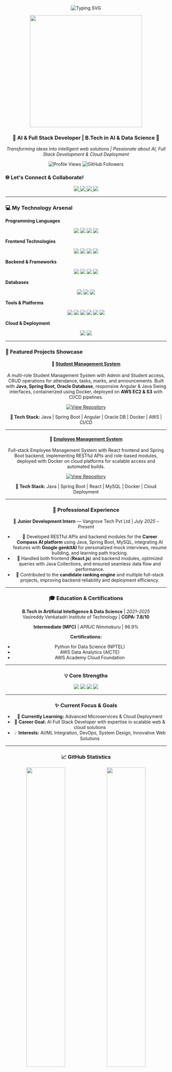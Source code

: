 <!-- Profile Header with Animation -->
<div align="center">
  <img src="https://readme-typing-svg.herokuapp.com?font=Fira+Code&size=30&duration=3000&pause=1000&color=FF6B9D&background=00000000&center=true&vCenter=true&width=600&lines=Hi+%F0%9F%91%8B%2C+I'm+Morahar+Muchu;AI+%26+Data+Science+Enthusiast+%F0%9F%92%BB;Full+Stack+Developer+%F0%9F%9A%80;Building+Innovative+Solutions+%E2%9C%A8" alt="Typing SVG" />
</div>

<p align="center">
  <img src="https://media.giphy.com/media/v1.Y2lkPTc5MGI3NjExYjM2MTR2czY0eThlZDhwc3NvNWludzc4NmljMDJibjkxN3cxMG05NyZlcD12MV9pbnRlcm5hbF9naWZfYnlfaWQmY3Q9Zw/L1R1tvI9svkIWwpVYr/giphy.gif" width="350"/>
</p>

<h3 align="center">🌟 AI & Full Stack Developer | B.Tech in AI & Data Science 🌟</h3>
<p align="center">
  <em>Transforming ideas into intelligent web solutions | Passionate about AI, Full Stack Development & Cloud Deployment</em>
</p>

<p align="center">
  <img src="https://komarev.com/ghpvc/?username=moraharmuchu&label=Profile%20views&color=ff6b9d&style=flat" alt="Profile Views" />
  <img src="https://img.shields.io/github/followers/moraharmuchu?label=Followers&style=social" alt="GitHub Followers" />
</p>

### 🌐 Let's Connect & Collaborate!
<p align="center">
  <a href="https://www.linkedin.com/in/moraharmuchu" target="_blank">
    <img src="https://img.shields.io/badge/-LinkedIn-0A66C2?style=for-the-badge&logo=linkedin&logoColor=white"/>
  </a>
  <a href="mailto:moraharmuchu@gmail.com" target="_blank">
    <img src="https://img.shields.io/badge/-Gmail-D14836?style=for-the-badge&logo=gmail&logoColor=white"/>
  </a>
  <a href="https://github.com/moraharmuchu" target="_blank">
    <img src="https://img.shields.io/badge/-GitHub-181717?style=for-the-badge&logo=github&logoColor=white"/>
  </a>
  <a href="tel:+916305696104" target="_blank">
    <img src="https://img.shields.io/badge/-Call_Me-00C853?style=for-the-badge&logo=phone&logoColor=white"/>
  </a>
</p>

---

### 💻 My Technology Arsenal

**Programming Languages**
<p align="center">
  <img src="https://img.shields.io/badge/Java-ED8B00?style=for-the-badge&logo=openjdk&logoColor=white"/>
  <img src="https://img.shields.io/badge/Advanced_Java-FF6B35?style=for-the-badge&logo=java&logoColor=white"/>
  <img src="https://img.shields.io/badge/Python-3776AB?style=for-the-badge&logo=python&logoColor=white"/>
  <img src="https://img.shields.io/badge/SQL-005C9C?style=for-the-badge&logo=mysql&logoColor=white"/>
</p>

**Frontend Technologies**
<p align="center">
  <img src="https://img.shields.io/badge/HTML5-E34F26?style=for-the-badge&logo=html5&logoColor=white"/>
  <img src="https://img.shields.io/badge/CSS3-1572B6?style=for-the-badge&logo=css3&logoColor=white"/>
  <img src="https://img.shields.io/badge/JavaScript-F7DF1E?style=for-the-badge&logo=javascript&logoColor=black"/>
  <img src="https://img.shields.io/badge/React-61DAFB?style=for-the-badge&logo=react&logoColor=black"/>
</p>

**Backend & Frameworks**
<p align="center">
  <img src="https://img.shields.io/badge/Spring-6DB33F?style=for-the-badge&logo=spring&logoColor=white"/>
  <img src="https://img.shields.io/badge/Spring_Boot-6DB33F?style=for-the-badge&logo=springboot&logoColor=white"/>
  <img src="https://img.shields.io/badge/Flask-000000?style=for-the-badge&logo=flask&logoColor=white"/>
  <img src="https://img.shields.io/badge/REST_APIs-FF6C37?style=for-the-badge&logo=postman&logoColor=white"/>
</p>

**Databases**
<p align="center">
  <img src="https://img.shields.io/badge/MySQL-4479A1?style=for-the-badge&logo=mysql&logoColor=white"/>
  <img src="https://img.shields.io/badge/PostgreSQL-336791?style=for-the-badge&logo=postgresql&logoColor=white"/>
  <img src="https://img.shields.io/badge/Oracle-F80000?style=for-the-badge&logo=oracle&logoColor=white"/>
</p>

**Tools & Platforms**
<p align="center">
  <img src="https://img.shields.io/badge/Git-F05032?style=for-the-badge&logo=git&logoColor=white"/>
  <img src="https://img.shields.io/badge/GitHub-100000?style=for-the-badge&logo=github&logoColor=white"/>
  <img src="https://img.shields.io/badge/VS_Code-0078D4?style=for-the-badge&logo=visual%20studio%20code&logoColor=white"/>
  <img src="https://img.shields.io/badge/Eclipse-2C2255?style=for-the-badge&logo=eclipse&logoColor=white"/>
  <img src="https://img.shields.io/badge/Maven-C71A36?style=for-the-badge&logo=apachemaven&logoColor=white"/>
  <img src="https://img.shields.io/badge/Postman-FF6C37?style=for-the-badge&logo=postman&logoColor=white"/>
</p>

**Cloud & Deployment**
<p align="center">
  <img src="https://img.shields.io/badge/AWS_EC2-FF9900?style=for-the-badge&logo=amazonaws&logoColor=white"/>
  <img src="https://img.shields.io/badge/Docker-2496ED?style=for-the-badge&logo=docker&logoColor=white"/>
</p>

---

### 🚀 Featured Projects Showcase

<div align="center">

#### 📱 [Student Management System](#)
A multi-role Student Management System with Admin and Student access, CRUD operations for attendance, tasks, marks, and announcements. Built with **Java, Spring Boot, Oracle Database**, responsive Angular & Java Swing interfaces, containerized using Docker, deployed on **AWS EC2 & S3** with CI/CD pipelines.

[![View Repository](https://img.shields.io/badge/View_Repository-FF6B9D?style=for-the-badge&logo=github&logoColor=white)](#)

**🔧 Tech Stack:** Java | Spring Boot | Angular | Oracle DB | Docker | AWS | CI/CD

---

#### 📱 [Employee Management System](#)
Full-stack Employee Management System with React frontend and Spring Boot backend, implementing RESTful APIs and role-based modules, deployed with Docker on cloud platforms for scalable access and automated builds.

[![View Repository](https://img.shields.io/badge/View_Repository-FF6B9D?style=for-the-badge&logo=github&logoColor=white)](#)

**🔧 Tech Stack:** Java | Spring Boot | React | MySQL | Docker | Cloud Deployment

---

### 💼 Professional Experience

<div align="center">

🏢 **Junior Development Intern** — Vangrove Tech Pvt Ltd | *July 2025 – Present*  

</div>

- 🔨 Developed RESTful APIs and backend modules for the **Career Compass AI platform** using Java, Spring Boot, MySQL, integrating AI features with **Google genkitAI** for personalized mock interviews, resume building, and learning path tracking.  
- 🚀 Handled both frontend (**React.js**) and backend modules, optimized queries with Java Collections, and ensured seamless data flow and performance.  
- 🤝 Contributed to the **candidate ranking engine** and multiple full-stack projects, improving backend reliability and deployment efficiency.

---

### 🎓 Education & Certifications

**B.Tech in Artificial Intelligence & Data Science** | *2021–2025*  
Vasireddy Venkatadri Institute of Technology | **CGPA: 7.8/10**  

**Intermediate (MPC)** | *APRJC Nimmakuru* | 96.9%  

**Certifications:**  
- Python for Data Science (NPTEL)  
- AWS Data Analytics (AICTE)  
- AWS Academy Cloud Foundation  

---

### 💡 Core Strengths

<p align="center">
  <img src="https://img.shields.io/badge/Problem_Solving-FF6B9D?style=for-the-badge&logoColor=white"/>
  <img src="https://img.shields.io/badge/Team_Collaboration-4CAF50?style=for-the-badge&logoColor=white"/>
  <img src="https://img.shields.io/badge/Adaptability-2196F3?style=for-the-badge&logoColor=white"/>
  <img src="https://img.shields.io/badge/Attention_to_Detail-FF9800?style=for-the-badge&logoColor=white"/>
</p>

---

### ✨ Current Focus & Goals

- 🌱 **Currently Learning:** Advanced Microservices & Cloud Deployment  
- 🎯 **Career Goal:** AI Full Stack Developer with expertise in scalable web & cloud solutions  
- 💡 **Interests:** AI/ML Integration, DevOps, System Design, Innovative Web Solutions  

---

### 📈 GitHub Statistics

<div align="center">
  <img width="49%" src="https://github-readme-stats.vercel.app/api?username=moraharmuchu&show_icons=true&theme=radical&hide_border=true&count_private=true&bg_color=0d1117&title_color=ff6b9d&icon_color=ff6b9d&text_color=ffffff" />
  <img width="49%" src="https://github-readme-stats.vercel.app/api/top-langs/?username=moraharmuchu&layout=compact&theme=radical&hide_border=true&bg_color=0d1117&title_color=ff6b9d&text_color=ffffff" />
</div>

<div align="center">
  <img src="https://github-readme-streak-stats.herokuapp.com/?user=moraharmuchu&theme=dark&hide_border=true&background=0d1117&stroke=ff6b9d&ring=ff6b9d&fire=ff6b9d&currStreakLabel=ffffff" width="70%"/>
</div>

---

<div align="center">
  <h3>✨ "Code is like humor. When you have to explain it, it's bad." - Cory House ✨</h3>
  <p><em>Always Learning | Always Building | Always Innovating</em></p>
  
  <img src="https://capsule-render.vercel.app/api?type=waving&color=gradient&customColorList=6,11,20&height=120&section=footer&text=Thanks%20for%20Visiting!&fontSize=20&fontColor=fff&animation=twinkling"/>
</div>

